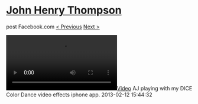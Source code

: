 # [John Henry Thompson](../README.md)
post Facebook.com
[< Previous](2013-02-17-1.md) [Next >](2013-01-27-1.md)

[![](../media/2013-02-12/IMG_1542-AJ-playing-with-my-DICE-Color-Dance-video-effects-iphon.mp4)](../README.md)
AJ playing with my DICE Color Dance video effects iphone app.
2013-02-12 15:44:32